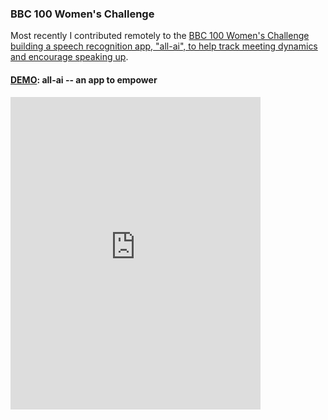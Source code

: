 ### BBC 100 Women's Challenge


Most recently I contributed remotely to the [BBC 100 Women's Challenge building a speech recognition app, "all-ai", to help track meeting dynamics and encourage speaking up](http://www.bbc.co.uk/mediacentre/latestnews/2017/bbc-100-women-challenge-2017-silicon-valley-reveal-solution).

#### [DEMO](http://www.bbc.com/news/av/world-41531054/100-women-an-app-to-help-you-speak-up-in-meetings): all-ai -- an app to empower   
<iframe width="400" height="500" frameborder="0" src="http://www.bbc.com/news/av/embed/p05j79qx/41531054" allowfullscreen></iframe>


